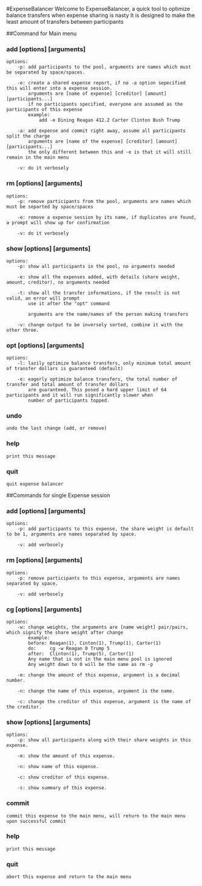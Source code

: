 #ExpenseBalancer
Welcome to ExpenseBalancer, a quick tool to optimize balance transfers when expense sharing is nasty
It is designed to make the least amount of transfers between participants

##Command for Main menu
### add [options] [arguments]
    options: 
        -p: add participants to the pool, arguments are names which must be separated by space/spaces.

        -e: create a shared expense report, if no -a option sepecified this will enter into a expense session.
            arguments are [name of expense] [creditor] [amount] [participants...]
            if no participants specified, everyone are assumed as the participants of this expense
            example:
                add -e Dining Reagan 412.2 Carter Clinton Bush Trump 

        -a: add expense and commit right away, assume all participants split the charge 
            arguments are [name of the expense] [creditor] [amount] [participants...]
            the only different between this and -e is that it will still remain in the main menu

        -v: do it verbosely

### rm [options] [arguments]
    options:
        -p: remove participants from the pool, arguments are names which must be separted by space/spaces

        -e: remove a expense session by its name, if duplicates are found, a prompt will show up for confirmation

        -v: do it verbosely

### show [options] [arguments]
    options:
        -p: show all participants in the pool, no arguments needed

        -e: show all the expenses added, with details (share weight, amount, creditor), no arguments needed

        -t: show all the transfer informations, if the result is not valid, an error will prompt
            use it after the "opt" command

            arguments are the name/names of the person making transfers

        -v: change output to be inversely sorted, combine it with the other three.

### opt [options] [arguments]
    options:
        -l: lazily optimize balance transfers, only minimum total amount of transfer dollars is guaranteed (default)

        -e: eagerly optimize balance transfers, the total number of transfer and total amount of transfer dollars
            are guaranteed. This posed a hard upper limit of 64 participants and it will run significantly slower when
            number of participants topped.
### undo
    undo the last change (add, or remove)

### help
    print this message

### quit
    quit expense balancer


##Commands for single Expense session
### add [options] [arguments]
    options:
        -p: add participants to this expense, the share weight is default to be 1, arguments are names separated by space.

        -v: add verbosely

### rm [options] [arguments]
    options:
        -p: remove participants to this expense, arguments are names separated by space.

        -v: add verbosely

### cg [options] [arguments]
    options:
        -w: change weights, the arguments are [name weight] pair/pairs, which signify the share weight after change
            example:
            before: Reagan(1), Cinton(1), Trump(1), Carter(1)
            do:     cg -w Reagan 0 Trump 5
            after:  Clinton(1), Trump(5), Carter(1)
            Any name that is not in the main menu pool is ignored
            Any weight down to 0 will be the same as rm -p

        -m: change the amount of this expense, argument is a decimal number.

        -n: change the name of this expense, argument is the name.

        -c: change the creditor of this expense, argument is the name of the creditor.

### show [options] [arguments]
    options:
        -p: show all participants along with their share weights in this expense.

        -m: show the amount of this expense.

        -n: show name of this expense.

        -c: show creditor of this expense.

        -s: show summary of this expense.

### commit
    commit this expense to the main menu, will return to the main menu upon successful commit

### help
    print this message

### quit
    abort this expense and return to the main menu


